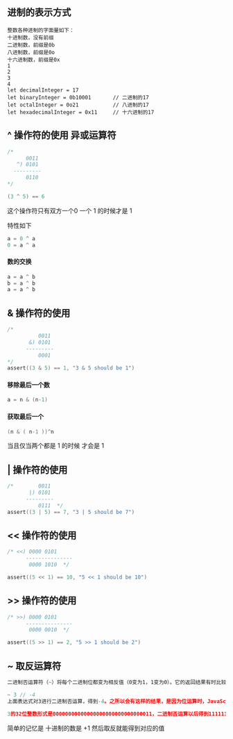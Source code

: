 ## 进制的表示方式 ##
```
整数各种进制的字面量如下：
十进制数，没有前缀
二进制数，前缀是0b
八进制数，前缀是0o
十六进制数，前缀是0x
1
2
3
4
let decimalInteger = 17
let binaryInteger = 0b10001       // 二进制的17
let octalInteger = 0o21           // 八进制的17
let hexadecimalInteger = 0x11     // 十六进制的17
```

## ^ 操作符的使用 异或运算符 ##

```c
/*    
      0011
   ^) 0101
  ---------
      0110  
*/

(3 ^ 5) == 6
```

这个操作符只有双方一个0 一个 1 的时候才是 1

特性如下

```go
a = 0 ^ a
0 = a ^ a
```

#### 数的交换
```go
a = a ^ b
b = a ^ b
a = a ^ b
```

## & 操作符的使用
```go
/*        
          0011
	   &) 0101
	  ---------
	      0001  
*/
assert((3 & 5) == 1, "3 & 5 should be 1")
```
#### 移除最后一个数
```go
a = n & (n-1)
```

#### 获取最后一个
```go
(n & ( n-1 ))^n
```


当且仅当两个都是 1 的时候 才会是 1

## | 操作符的使用
```go
/*        0011
	   |) 0101
	  ---------
	      0111  */
assert((3 | 5) == 7, "3 | 5 should be 7")
```

## << 操作符的使用
```go
/* <<) 0000 0101
	  ---------------
       0000 1010  */

assert((5 << 1) == 10, "5 << 1 should be 10")
```

## >> 操作符的使用
```go
/* >>) 0000 0101
	  ---------------
       0000 0010  */

assert((5 >> 1) == 2, "5 >> 1 should be 2")
```

## ~ 取反运算符
```javascript
二进制否运算符（~）将每个二进制位都变为相反值（0变为1，1变为0）。它的返回结果有时比较难理解，因为涉及到计算机内部的数值表示机制。

~ 3 // -4
上面表达式对3进行二进制否运算，得到-4。之所以会有这样的结果，是因为位运算时，JavaScript 内部将所有的运算子都转为32位的二进制整数再进行运算。

3的32位整数形式是00000000000000000000000000000011，二进制否运算以后得到11111111111111111111111111111100。由于第一位（符号位）是1，所以这个数是一个负数。JavaScript 内部采用补码形式表示负数，即需要将这个数减去1，再取一次反，然后加上负号，才能得到这个负数对应的10进制值。这个数减去1等于11111111111111111111111111111011，再取一次反得到00000000000000000000000000000100，再加上负号就是-4
```
简单的记忆是 十进制的数是 +1 然后取反就能得到对应的值
